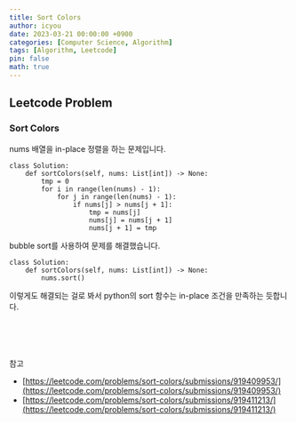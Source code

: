 ```yaml
---
title: Sort Colors
author: icyou
date: 2023-03-21 00:00:00 +0900
categories: [Computer Science, Algorithm]
tags: [Algorithm, Leetcode]
pin: false
math: true
---
```


## Leetcode Problem

### Sort Colors
nums 배열을 in-place 정렬을 하는 문제입니다.

```
class Solution:
    def sortColors(self, nums: List[int]) -> None:
        tmp = 0
        for i in range(len(nums) - 1):
            for j in range(len(nums) - 1):
                if nums[j] > nums[j + 1]:
                    tmp = nums[j]
                    nums[j] = nums[j + 1]
                    nums[j + 1] = tmp

```
bubble sort를 사용하여 문제를 해결했습니다.

```
class Solution:
    def sortColors(self, nums: List[int]) -> None:
        nums.sort()
```
이렇게도 해결되는 걸로 봐서 python의 sort 함수는 in-place 조건을 만족하는 듯합니다.

<br/><br/><br/><br/>
참고 
- [https://leetcode.com/problems/sort-colors/submissions/919409953/](https://leetcode.com/problems/sort-colors/submissions/919409953/)
- [https://leetcode.com/problems/sort-colors/submissions/919411213/](https://leetcode.com/problems/sort-colors/submissions/919411213/)